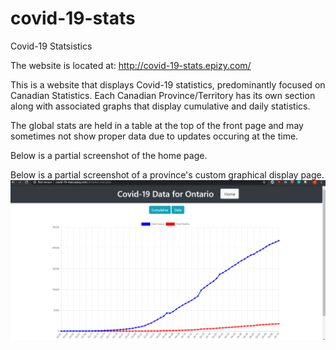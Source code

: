 # covid-19-stats
Covid-19 Statsistics

The website is located at: http://covid-19-stats.epizy.com/

This is a website that displays Covid-19 statistics, predominantly focused on Canadian Statistics. Each Canadian Province/Territory has its own section along with associated graphs that display cumulative and daily statistics.

The global stats are held in a table at the top of the front page and may sometimes not show proper data due to updates occuring at the time.

Below is a partial screenshot of the home page.

Below is a partial screenshot of a province's custom graphical display page.
![](images/province_page.png)



